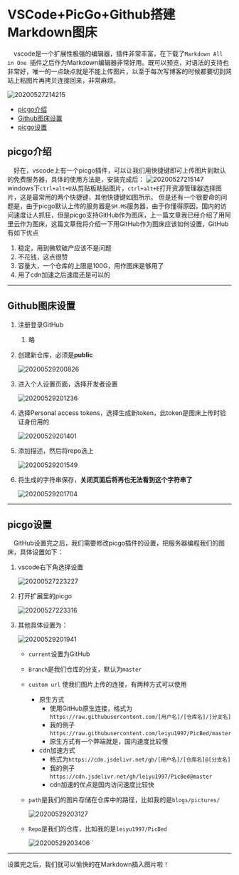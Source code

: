 # VSCode+PicGo+Github搭建Markdown图床

&emsp;vscode是一个扩展性极强的编辑器，插件非常丰富，在下载了`Markdown All in One
`插件之后作为Markdown编辑器非常好用。既可以预览，对语法的支持也非常好，唯一的一点缺点就是不能上传图片，以至于每次写博客的时候都要切到网站上粘图片再拷贝连接回来，非常麻烦。

![20200527214215](https://cdn.jsdelivr.net/gh/leiyu1997/PicBed@master/blogs/pictures/20200527214215.png)

<!-- TOC -->

- [picgo介绍](#picgo介绍)
- [Github图床设置](#github图床设置)
- [picgo设置](#picgo设置)

<!-- /TOC -->

## picgo介绍
&emsp;好在，vscode上有一个picgo插件，可以让我们用快捷键即可上传图片到默认的免费服务器，具体的使用方法是，安装完成后：
![20200527215147](https://cdn.jsdelivr.net/gh/leiyu1997/PicBed@master/blogs/pictures/20200527215147.png)
windows下`ctrl+alt+U`从剪贴板粘贴图片，`ctrl+alt+E`打开资源管理器选择图片，这是最常用的两个快捷键，其他快捷键如图所示。
但是还有一个很要命的问题是，由于picgo默认上传的服务器是`SM.MS`服务器，由于你懂得原因，国内的访问速度让人抓狂，但是picgo支持GitHub作为图床，上一篇文章我已经介绍了用阿里云作为图床，这篇文章我将介绍一下用GitHub作为图床应该如何设置，GitHub有如下优点

1. 稳定，用到微软破产应该不是问题
2. 不花钱，这点很赞
3. 容量大，一个仓库的上限是100G，用作图床是够用了
4. 用了cdn加速之后速度还是可以的

--- 


## Github图床设置

1. 注册登录GitHub
   1. 略
2. 创建新仓库，必须是**public**
   
   ![20200529200826](https://cdn.jsdelivr.net/gh/leiyu1997/PicBed@master/blogs/pictures/20200529200826.png)

3. 进入个人设置页面，选择开发者设置
   
   ![20200529201236](https://cdn.jsdelivr.net/gh/leiyu1997/PicBed@master/blogs/pictures/20200529201236.png)

4. 选择Personal access tokens，选择生成新token，此token是图床上传时验证身份用的

    ![20200529201401](https://cdn.jsdelivr.net/gh/leiyu1997/PicBed@master/blogs/pictures/20200529201401.png)

5.  添加描述，然后将repo选上

    ![20200529201549](https://cdn.jsdelivr.net/gh/leiyu1997/PicBed@master/blogs/pictures/20200529201549.png)

6. 将生成的字符串保存，**关闭页面后将再也无法看到这个字符串了**

    ![20200529201704](https://cdn.jsdelivr.net/gh/leiyu1997/PicBed@master/blogs/pictures/20200529201704.png)

---

## picgo设置

&emsp;GitHub设置完之后，我们需要修改picgo插件的设置，把服务器编程我们的图床，具体设置如下：

1. vscode右下角选择设置

    ![20200527223227](https://cdn.jsdelivr.net/gh/leiyu1997/PicBed@master/blogs/pictures/20200527223227.png)

2. 打开扩展里的picgo

    ![20200527223316](https://cdn.jsdelivr.net/gh/leiyu1997/PicBed@master/blogs/pictures/20200527223316.png)

3. 其他具体设置为：

    ![20200529201941](https://cdn.jsdelivr.net/gh/leiyu1997/PicBed@master/blogs/pictures/20200529201941.png)

    - `current`设置为GitHub
    - `Branch`是我们仓库的分支，默认为`master`
    - `custom url` 使我们图片上传的连接，有两种方式可以使用
      - 原生方式
        - 使用GitHub原生连接，格式为`https://raw.githubusercontent.com/[用户名]/[仓库名]/[分支名]`
        - 我的例子`https://raw.githubusercontent.com/leiyu1997/PicBed/master`
        - 原生方式有一个弊端就是，国内速度比较慢
      - cdn加速方式
        - 格式为`https://cdn.jsdelivr.net/gh/[用户名]/[仓库名]@[分支名]`
        - 我的例子`https://cdn.jsdelivr.net/gh/leiyu1997/PicBed@master`
        - cdn加速的优点是国内访问速度比较快
    - `path`是我们的图片存储在仓库中的路径，比如我的是`blogs/pictures/`
  
        ![20200529203127](https://cdn.jsdelivr.net/gh/leiyu1997/PicBed@master/blogs/pictures/20200529203127.png)
        
    - `Repo`是我们的仓库，比如我的是`leiyu1997/PicBed`

        ![20200529203406](https://cdn.jsdelivr.net/gh/leiyu1997/PicBed@master/blogs/pictures/20200529203406.png)
`

---

设置完之后，我们就可以愉快的在Markdown插入图片啦！
